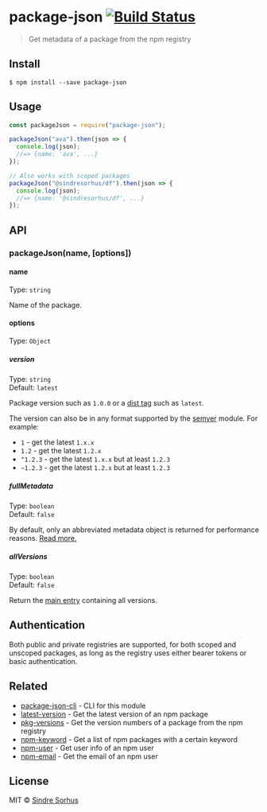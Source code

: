 # package-json [![Build Status](https://travis-ci.org/sindresorhus/package-json.svg?branch=master)](https://travis-ci.org/sindresorhus/package-json)

> Get metadata of a package from the npm registry

## Install

```
$ npm install --save package-json
```

## Usage

```js
const packageJson = require("package-json");

packageJson("ava").then(json => {
  console.log(json);
  //=> {name: 'ava', ...}
});

// Also works with scoped packages
packageJson("@sindresorhus/df").then(json => {
  console.log(json);
  //=> {name: '@sindresorhus/df', ...}
});
```

## API

### packageJson(name, [options])

#### name

Type: `string`

Name of the package.

#### options

Type: `Object`

##### version

Type: `string`<br>
Default: `latest`

Package version such as `1.0.0` or a [dist tag](https://docs.npmjs.com/cli/dist-tag) such as `latest`.

The version can also be in any format supported by the [semver](https://github.com/npm/node-semver) module. For example:

* `1` - get the latest `1.x.x`
* `1.2` - get the latest `1.2.x`
* `^1.2.3` - get the latest `1.x.x` but at least `1.2.3`
* `~1.2.3` - get the latest `1.2.x` but at least `1.2.3`

##### fullMetadata

Type: `boolean`<br>
Default: `false`

By default, only an abbreviated metadata object is returned for performance reasons. [Read more.](https://github.com/npm/registry/blob/master/docs/responses/package-metadata.md)

##### allVersions

Type: `boolean`<br>
Default: `false`

Return the [main entry](https://registry.npmjs.org/ava) containing all versions.

## Authentication

Both public and private registries are supported, for both scoped and unscoped packages, as long as the registry uses either bearer tokens or basic authentication.

## Related

* [package-json-cli](https://github.com/sindresorhus/package-json-cli) - CLI for this module
* [latest-version](https://github.com/sindresorhus/latest-version) - Get the latest version of an npm package
* [pkg-versions](https://github.com/sindresorhus/pkg-versions) - Get the version numbers of a package from the npm registry
* [npm-keyword](https://github.com/sindresorhus/npm-keyword) - Get a list of npm packages with a certain keyword
* [npm-user](https://github.com/sindresorhus/npm-user) - Get user info of an npm user
* [npm-email](https://github.com/sindresorhus/npm-email) - Get the email of an npm user

## License

MIT © [Sindre Sorhus](https://sindresorhus.com)
